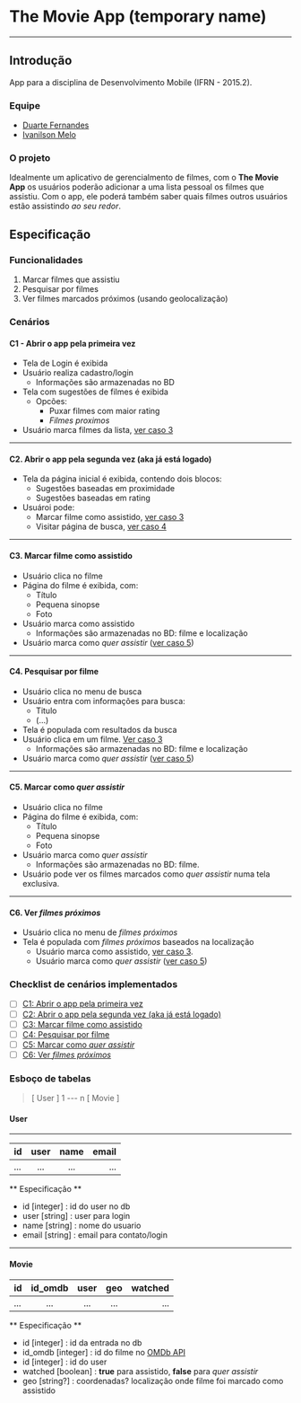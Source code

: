 # The Movie App (temporary name)

_____

## Introdução

App para a disciplina de Desenvolvimento Mobile (IFRN - 2015.2). 

### Equipe

* [Duarte Fernandes](https://github.com/duartefq)
* [Ivanilson Melo](https://github.com/ivmjunior)

### O projeto

Idealmente um aplicativo de gerencialmento de filmes, com o **The Movie App** os usuários poderão adicionar a uma lista pessoal os filmes que assistiu. Com o app, ele poderá também saber quais filmes outros usuários estão assistindo *ao seu redor*.

## Especificação

### Funcionalidades

1. Marcar filmes que assistiu
2. Pesquisar por filmes
3. Ver filmes marcados próximos (usando geolocalização)

### Cenários

#### <a name="c1"></a>C1 - Abrir o app pela primeira vez

- Tela de Login é exibida
- Usuário realiza cadastro/login
	- Informações são armazenadas no BD
- Tela com sugestões de filmes é exibida
	- Opcões:
		- Puxar filmes com maior rating
		- *Filmes proximos*
- Usuário marca filmes da lista, [ver caso 3](#c3)

_____

#### <a name="c2"></a>C2. Abrir o app pela segunda vez (aka já está logado)

- Tela da página inicial é exibida, contendo dois blocos:
	- Sugestões baseadas em proximidade
	- Sugestões baseadas em rating
- Usuároi pode:
	- Marcar filme como assistido, [ver caso 3](#c3)
	- Visitar página de busca, [ver caso 4](#c4)

_____

#### <a name="c3"></a>C3. Marcar filme como assistido

- Usuário clica no filme
- Página do filme é exibida, com:
	- Título
	- Pequena sinopse
	- Foto
- Usuário marca como assistido
	- Informações são armazenadas no BD: filme e localização
- Usuário marca como *quer assistir* ([ver caso 5](#c5))

_____

#### <a name="c4"></a>C4. Pesquisar por filme

- Usuário clica no menu de busca
- Usuário entra com informações para busca:
	- Titulo
	- (...)
- Tela é populada com resultados da busca
- Usuário clica em um filme. [Ver caso 3](#c3)
	- Informações são armazenadas no BD: filme e localização
- Usuário marca como *quer assistir* ([ver caso 5](#c5))

_____

#### <a name="c5"></a>C5. Marcar como *quer assistir*

- Usuário clica no filme
- Página do filme é exibida, com:
	- Título
	- Pequena sinopse
	- Foto
- Usuário marca como *quer assistir*
	- Informações são armazenadas no BD: filme.
- Usuário pode ver os filmes marcados como *quer assistir* numa tela exclusiva.

_____

#### <a name="c6"></a>C6. Ver *filmes próximos*

- Usuário clica no menu de *filmes próximos*
- Tela é populada com *filmes próximos* baseados na localização
	- Usuário marca como assistido, [ver caso 3](#c3).
	- Usuário marca como *quer assistir* ([ver caso 5](#c5))

### Checklist de cenários implementados

- [ ] [C1: Abrir o app pela primeira vez](#c1)
- [ ] [C2: Abrir o app pela segunda vez (aka já está logado)](#c2)
- [ ] [C3: Marcar filme como assistido](#c3)
- [ ] [C4: Pesquisar por filme](#c4)
- [ ] [C5: Marcar como *quer assistir*](#c5)
- [ ] [C6: Ver *filmes próximos*](#c6)

### Esboço de tabelas

> [ User ] 1 --- n [ Movie ]

#### User
_____

| id 			| user			| name			| email			|
| ------------- |:-------------:| :------------:|--------------:|
| ... 			| ... 			| ... 			| ... 			|

** Especificação **

- id [integer] : id do user no db
- user [string] : user para login
- name [string] : nome do usuario
- email [string] : email para contato/login

_____

#### Movie

| id 			| id_omdb		| user			| geo			| watched		|
| ------------- |:-------------:| :------------:|:-------------:|--------------:|
| ... 			| ... 			| ... 			| ... 			| ... 			|

** Especificação **

- id [integer] : id da entrada no db 
- id_omdb [integer] : id do filme no [OMDb API](http://www.omdbapi.com)
- id [integer] : id do user
- watched [boolean] : **true** para assistido, **false** para *quer assistir*
- geo [string?] : coordenadas? localização onde filme foi marcado como assistido

